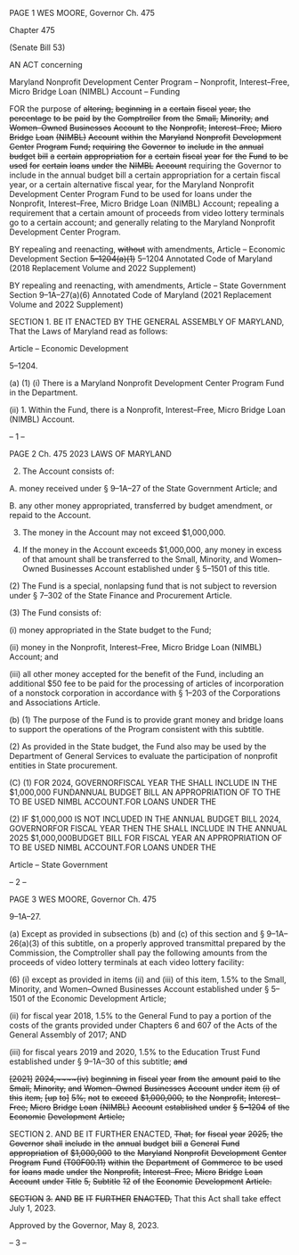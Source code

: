 PAGE 1
WES MOORE, Governor Ch. 475

Chapter 475

(Senate Bill 53)

AN ACT concerning

Maryland Nonprofit Development Center Program – Nonprofit, Interest–Free,
Micro Bridge Loan (NIMBL) Account – Funding

FOR the purpose of ~~altering,~~ ~~beginning~~ ~~in~~ ~~a~~ ~~certain~~ ~~fiscal~~ ~~year,~~ ~~the~~ ~~percentage~~ ~~to~~ ~~be~~ ~~paid~~
~~by~~ ~~the~~ ~~Comptroller~~ ~~from~~ ~~the~~ ~~Small,~~ ~~Minority,~~ ~~and~~ ~~Women–Owned~~ ~~Businesses~~
~~Account~~ ~~to~~ ~~the~~ ~~Nonprofit,~~ ~~Interest–Free,~~ ~~Micro~~ ~~Bridge~~ ~~Loan~~ ~~(NIMBL)~~ ~~Account~~ ~~within~~
~~the~~ ~~Maryland~~ ~~Nonprofit~~ ~~Development~~ ~~Center~~ ~~Program~~ ~~Fund;~~ ~~requiring~~ ~~the~~ ~~Governor~~
~~to~~ ~~include~~ ~~in~~ ~~the~~ ~~annual~~ ~~budget~~ ~~bill~~ ~~a~~ ~~certain~~ ~~appropriation~~ ~~for~~ ~~a~~ ~~certain~~ ~~fiscal~~ ~~year~~
~~for~~ ~~the~~ ~~Fund~~ ~~to~~ ~~be~~ ~~used~~ ~~for~~ ~~certain~~ ~~loans~~ ~~under~~ ~~the~~ ~~NIMBL~~ ~~Account~~ requiring the
Governor to include in the annual budget bill a certain appropriation for a certain
fiscal year, or a certain alternative fiscal year, for the Maryland Nonprofit
Development Center Program Fund to be used for loans under the Nonprofit,
Interest–Free, Micro Bridge Loan (NIMBL) Account; repealing a requirement that a
certain amount of proceeds from video lottery terminals go to a certain account; and
generally relating to the Maryland Nonprofit Development Center Program.

BY repealing and reenacting, ~~without~~ with amendments,
Article – Economic Development
Section ~~5–1204(a)(1)~~ 5–1204
Annotated Code of Maryland
(2018 Replacement Volume and 2022 Supplement)

BY repealing and reenacting, with amendments,
Article – State Government
Section 9–1A–27(a)(6)
Annotated Code of Maryland
(2021 Replacement Volume and 2022 Supplement)

SECTION 1. BE IT ENACTED BY THE GENERAL ASSEMBLY OF MARYLAND,
That the Laws of Maryland read as follows:

Article – Economic Development

5–1204.

(a) (1) (i) There is a Maryland Nonprofit Development Center Program
Fund in the Department.

(ii) 1. Within the Fund, there is a Nonprofit, Interest–Free,
Micro Bridge Loan (NIMBL) Account.

– 1 –

PAGE 2
Ch. 475 2023 LAWS OF MARYLAND

2. The Account consists of:

A. money received under § 9–1A–27 of the State Government
Article; and

B. any other money appropriated, transferred by budget
amendment, or repaid to the Account.

3. The money in the Account may not exceed $1,000,000.

4. If the money in the Account exceeds $1,000,000, any
money in excess of that amount shall be transferred to the Small, Minority, and
Women–Owned Businesses Account established under § 5–1501 of this title.

(2) The Fund is a special, nonlapsing fund that is not subject to reversion
under § 7–302 of the State Finance and Procurement Article.

(3) The Fund consists of:

(i) money appropriated in the State budget to the Fund;

(ii) money in the Nonprofit, Interest–Free, Micro Bridge Loan
(NIMBL) Account; and

(iii) all other money accepted for the benefit of the Fund, including
an additional $50 fee to be paid for the processing of articles of incorporation of a nonstock
corporation in accordance with § 1–203 of the Corporations and Associations Article.

(b) (1) The purpose of the Fund is to provide grant money and bridge loans to
support the operations of the Program consistent with this subtitle.

(2) As provided in the State budget, the Fund also may be used by the
Department of General Services to evaluate the participation of nonprofit entities in State
procurement.

(C) (1) FOR 2024, GOVERNORFISCAL YEAR THE SHALL INCLUDE IN THE
$1,000,000 FUNDANNUAL BUDGET BILL AN APPROPRIATION OF TO THE TO BE USED
NIMBL ACCOUNT.FOR LOANS UNDER THE

(2) IF $1,000,000 IS NOT INCLUDED IN THE ANNUAL BUDGET BILL
2024, GOVERNORFOR FISCAL YEAR THEN THE SHALL INCLUDE IN THE ANNUAL
2025 $1,000,000BUDGET BILL FOR FISCAL YEAR AN APPROPRIATION OF TO BE USED
NIMBL ACCOUNT.FOR LOANS UNDER THE

Article – State Government

– 2 –

PAGE 3
WES MOORE, Governor Ch. 475

9–1A–27.

(a) Except as provided in subsections (b) and (c) of this section and §
9–1A–26(a)(3) of this subtitle, on a properly approved transmittal prepared by the
Commission, the Comptroller shall pay the following amounts from the proceeds of video
lottery terminals at each video lottery facility:

(6) (i) except as provided in items (ii) and (iii) of this item, 1.5% to the
Small, Minority, and Women–Owned Businesses Account established under § 5–1501 of
the Economic Development Article;

(ii) for fiscal year 2018, 1.5% to the General Fund to pay a portion of
the costs of the grants provided under Chapters 6 and 607 of the Acts of the General
Assembly of 2017; AND

(iii) for fiscal years 2019 and 2020, 1.5% to the Education Trust Fund
established under § 9–1A–30 of this subtitle; ~~and~~

~~[2021]~~ ~~2024,~~~~(iv)~~ ~~beginning~~ ~~in~~ ~~fiscal~~ ~~year~~ ~~from~~ ~~the~~ ~~amount~~ ~~paid~~ ~~to~~
~~the~~ ~~Small,~~ ~~Minority,~~ ~~and~~ ~~Women–Owned~~ ~~Businesses~~ ~~Account~~ ~~under~~ ~~item~~ ~~(i)~~ ~~of~~ ~~this~~ ~~item,~~
~~[up~~ ~~to]~~ ~~5%,~~ ~~not~~ ~~to~~ ~~exceed~~ ~~$1,000,000,~~ ~~to~~ ~~the~~ ~~Nonprofit,~~ ~~Interest–Free,~~ ~~Micro~~ ~~Bridge~~ ~~Loan~~
~~(NIMBL)~~ ~~Account~~ ~~established~~ ~~under~~ ~~§~~ ~~5–1204~~ ~~of~~ ~~the~~ ~~Economic~~ ~~Development~~ ~~Article;~~

SECTION 2. AND BE IT FURTHER ENACTED, ~~That,~~ ~~for~~ ~~fiscal~~ ~~year~~ ~~2025,~~ ~~the~~
~~Governor~~ ~~shall~~ ~~include~~ ~~in~~ ~~the~~ ~~annual~~ ~~budget~~ ~~bill~~ ~~a~~ ~~General~~ ~~Fund~~ ~~appropriation~~ ~~of~~
~~$1,000,000~~ ~~to~~ ~~the~~ ~~Maryland~~ ~~Nonprofit~~ ~~Development~~ ~~Center~~ ~~Program~~ ~~Fund~~ ~~(T00F00.11)~~
~~within~~ ~~the~~ ~~Department~~ ~~of~~ ~~Commerce~~ ~~to~~ ~~be~~ ~~used~~ ~~for~~ ~~loans~~ ~~made~~ ~~under~~ ~~the~~ ~~Nonprofit,~~
~~Interest–Free,~~ ~~Micro~~ ~~Bridge~~ ~~Loan~~ ~~Account~~ ~~under~~ ~~Title~~ ~~5,~~ ~~Subtitle~~ ~~12~~ ~~of~~ ~~the~~ ~~Economic~~
~~Development~~ ~~Article.~~

~~SECTION~~ ~~3.~~ ~~AND~~ ~~BE~~ ~~IT~~ ~~FURTHER~~ ~~ENACTED,~~ That this Act shall take effect July
1, 2023.

Approved by the Governor, May 8, 2023.

– 3 –